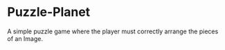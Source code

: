 # Puzzle-Planet
A simple puzzle game where the player must correctly arrange the pieces of an Image.
